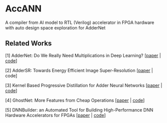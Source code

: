 # AccANN
A compiler from AI model to RTL (Verilog) accelerator in FPGA hardware with auto design space exploration for AdderNet



## Related Works

[1] AdderNet: Do We Really Need Multiplications in Deep Learning? [[paper](https://arxiv.org/abs/1912.13200) | [code](https://github.com/huawei-noah/AdderNet)]

[2] AdderSR: Towards Energy Efficient Image Super-Resolution [[paper](https://arxiv.org/abs/2009.08891) | code]

[3] Kernel Based Progressive Distillation for Adder Neural Networks [[paper](https://arxiv.org/abs/2009.13044) | [code]()]

[4] GhostNet: More Features from Cheap Operations [[paper](https://arxiv.org/abs/1911.11907) | [code](https://github.com/huawei-noah/ghostnet)]

[5] DNNBuilder: an Automated Tool for Building High-Performance DNN Hardware Accelerators for FPGAs [[paper](https://docs.wixstatic.com/ugd/c50250_77e06b7f02b44eacb76c05e8fbe01e08.pdf) | [code](https://github.com/IBM/AccDNN)]
